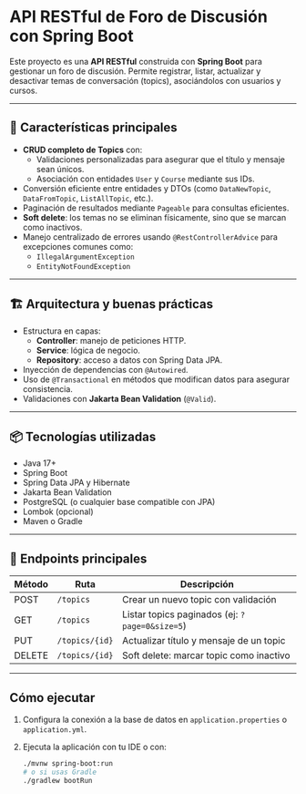 # API RESTful de Foro de Discusión con Spring Boot

Este proyecto es una **API RESTful** construida con **Spring Boot** para gestionar un foro de discusión. Permite registrar, listar, actualizar y desactivar temas de conversación (topics), asociándolos con usuarios y cursos.

---

## 🚀 Características principales

- **CRUD completo de Topics** con:
  - Validaciones personalizadas para asegurar que el título y mensaje sean únicos.
  - Asociación con entidades `User` y `Course` mediante sus IDs.
- Conversión eficiente entre entidades y DTOs (como `DataNewTopic`, `DataFromTopic`, `ListAllTopic`, etc.).
- Paginación de resultados mediante `Pageable` para consultas eficientes.
- **Soft delete**: los temas no se eliminan físicamente, sino que se marcan como inactivos.
- Manejo centralizado de errores usando `@RestControllerAdvice` para excepciones comunes como:
  - `IllegalArgumentException`
  - `EntityNotFoundException`

---

## 🏗️ Arquitectura y buenas prácticas

- Estructura en capas:
  - **Controller**: manejo de peticiones HTTP.
  - **Service**: lógica de negocio.
  - **Repository**: acceso a datos con Spring Data JPA.
- Inyección de dependencias con `@Autowired`.
- Uso de `@Transactional` en métodos que modifican datos para asegurar consistencia.
- Validaciones con **Jakarta Bean Validation** (`@Valid`).

---

## 📦 Tecnologías utilizadas

- Java 17+
- Spring Boot
- Spring Data JPA y Hibernate
- Jakarta Bean Validation
- PostgreSQL (o cualquier base compatible con JPA)
- Lombok (opcional)
- Maven o Gradle

---

## 📌 Endpoints principales

| Método | Ruta            | Descripción                                |
| ------ | --------------- | ------------------------------------------|
| POST   | `/topics`       | Crear un nuevo topic con validación       |
| GET    | `/topics`       | Listar topics paginados (ej: `?page=0&size=5`) |
| PUT    | `/topics/{id}`  | Actualizar título y mensaje de un topic   |
| DELETE | `/topics/{id}`  | Soft delete: marcar topic como inactivo   |

---

## Cómo ejecutar

1. Configura la conexión a la base de datos en `application.properties` o `application.yml`.
2. Ejecuta la aplicación con tu IDE o con:

   ```bash
   ./mvnw spring-boot:run
   # o si usas Gradle
   ./gradlew bootRun
